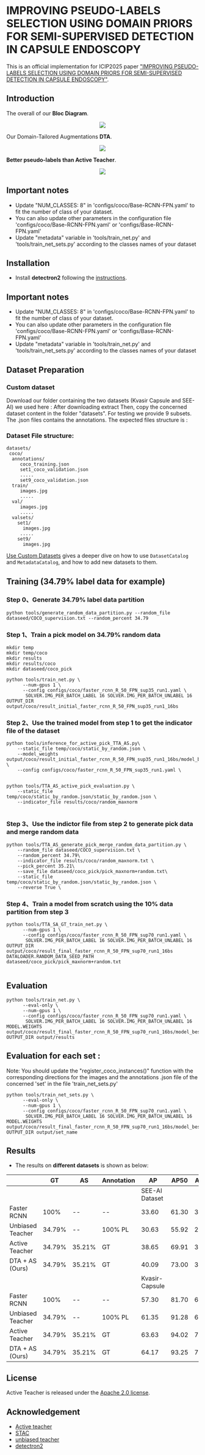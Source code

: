 # IMPROVING PSEUDO-LABELS SELECTION USING DOMAIN PRIORS FOR SEMI-SUPERVISED DETECTION IN CAPSULE ENDOSCOPY
This is an official implementation for ICIP2025 paper ["IMPROVING PSEUDO-LABELS SELECTION USING DOMAIN PRIORS FOR SEMI-SUPERVISED DETECTION IN CAPSULE ENDOSCOPY"](https://xxxx.pdf). 

<!-- by [Peng Mi](), [Jianghang Lin](https://github.com/HunterJ-Lin), [Yiyi Zhou](), [Yunhang Shen](), [Gen Luo](), [Xiaoshuai Sun](), [Liujuan Cao](), [Rongrong Fu](), [Qiang Xu](), [Rongrong Ji](). -->
<!-- Conference on Computer Vision and Pattern Recognition (CVPR) 2022 Paper.</br> -->

## Introduction

The overall of our **Bloc Diagram**. 
<p align="center">
<img src="blockDiagram.png">
</p>

Our Domain-Tailored Augmentations **DTA**. 
<p align="center">
<img src="DTA.png">
</p>

**Better pseudo-labels than Active Teacher**. 
<p align="center">
<img src="compareWithAT.png">
</p>

## Important notes
- Update "NUM_CLASSES: 8" in 'configs/coco/Base-RCNN-FPN.yaml' to fit the number of class of your dataset.
- You can also update other parameters in the configuration file 'configs/coco/Base-RCNN-FPN.yaml' or 'configs/Base-RCNN-FPN.yaml'
- Update "metadata" variable in 'tools/train_net.py' and 'tools/train_net_sets.py' according to the classes names of your dataset
  
## Installation

- Install **detectron2** following the [instructions](https://detectron2.readthedocs.io/tutorials/install.html).

## Important notes
- Update "NUM_CLASSES: 8" in 'configs/coco/Base-RCNN-FPN.yaml' to fit the number of class of your dataset.
- You can also update other parameters in the configuration file 'configs/coco/Base-RCNN-FPN.yaml' or 'configs/Base-RCNN-FPN.yaml'
- Update "metadata" variable in 'tools/train_net.py' and 'tools/train_net_sets.py' according to the classes names of your dataset
  
## Dataset Preparation

### Custom dataset
Download our folder containing the two datasets (Kvasir Capsule and SEE-AI) we used here :
After downloading extract 
Then, copy the concerned dataset content in the folder "datasets". For testing we provide 9 subsets. The .json files contains the annotations.
The expected files structure is :
### Dataset File structure:
```
datasets/
 coco/
  annotations/
     coco_training.json
     set1_coco_validation.json
     .....
     set9_coco_validation.json
  train/
     images.jpg 
     .....
  val/
     images.jpg
     .....
  valsets/
    set1/
      images.jpg
     .....
    set9/
      images.jpg
```
[Use Custom Datasets](https://detectron2.readthedocs.io/tutorials/datasets.html) gives a deeper dive on how to use `DatasetCatalog` and `MetadataCatalog`, and how to add new datasets to them.

## Training (34.79% label data for example)
### Step 0、Generate 34.79% label data partition
```
python tools/generate_random_data_partition.py --random_file dataseed/COCO_supervision.txt --random_percent 34.79
```

### Step 1、Train a pick model on 34.79% random data
```
mkdir temp
mkdir temp/coco
mkdir results
mkdir results/coco
mkdir dataseed/coco_pick

python tools/train_net.py \
      --num-gpus 1 \
      --config configs/coco/faster_rcnn_R_50_FPN_sup35_run1.yaml \
       SOLVER.IMG_PER_BATCH_LABEL 16 SOLVER.IMG_PER_BATCH_UNLABEL 16  OUTPUT_DIR output/coco/result_initial_faster_rcnn_R_50_FPN_sup35_run1_16bs

```

### Step 2、Use the trained model from step 1 to get the indicator file of the dataset
```
python tools/inference_for_active_pick_TTA_AS.py\
    --static_file temp/coco/static_by_random.json \
    --model_weights output/coco/result_initial_faster_rcnn_R_50_FPN_sup35_run1_16bs/model_best.pth \
    --config configs/coco/faster_rcnn_R_50_FPN_sup35_run1.yaml \
    

python tools/TTA_AS_active_pick_evaluation.py \
    --static_file temp/coco/static_by_random.json/static_by_random.json \
    --indicator_file results/coco/random_maxnorm
    
```

### Step 3、Use the indictor file from step 2 to generate pick data and merge random data
```
python tools/TTA_AS_generate_pick_merge_random_data_partition.py \
    --random_file dataseed/COCO_supervision.txt \
    --random_percent 34.79\
    --indicator_file results/coco/random_maxnorm.txt \
    --pick_percent 35.21\
    --save_file dataseed/coco_pick/pick_maxnorm+random.txt\
    --static_file temp/coco/static_by_random.json/static_by_random.json \
    --reverse True \
```

### Step 4、Train a model from scratch using the 10% data partition from step 3
```
python tools/TTA_SA_GT_train_net.py \
      --num-gpus 1 \
      --config configs/coco/faster_rcnn_R_50_FPN_sup70_run1.yaml \
       SOLVER.IMG_PER_BATCH_LABEL 16 SOLVER.IMG_PER_BATCH_UNLABEL 16 OUTPUT_DIR output/coco/result_final_faster_rcnn_R_50_FPN_sup70_run1_16bs DATALOADER.RANDOM_DATA_SEED_PATH dataseed/coco_pick/pick_maxnorm+random.txt   
  
```

## Evaluation
```
python tools/train_net.py \
      --eval-only \
      --num-gpus 1 \
      --config configs/coco/faster_rcnn_R_50_FPN_sup70_run1.yaml \
       SOLVER.IMG_PER_BATCH_LABEL 16 SOLVER.IMG_PER_BATCH_UNLABEL 16  MODEL.WEIGHTS output/coco/result_final_faster_rcnn_R_50_FPN_sup70_run1_16bs/model_best.pth OUTPUT_DIR output/results

```
## Evaluation for each set :
Note: You should update the "register_coco_instances()" function with the corresponding directions for the images and the annotations .json file of the concerned 'set' in the file  'train_net_sets.py' 
```
python tools/train_net_sets.py \
      --eval-only \
      --num-gpus 1 \
      --config configs/coco/faster_rcnn_R_50_FPN_sup70_run1.yaml \
       SOLVER.IMG_PER_BATCH_LABEL 16 SOLVER.IMG_PER_BATCH_UNLABEL 16  MODEL.WEIGHTS output/coco/result_final_faster_rcnn_R_50_FPN_sup70_run1_16bs/model_best.pth  OUTPUT_DIR output/set_name

```


## Results
- The results on **different datasets** is shown as below:

|                                         | GT      | AS      | Annotation | AP                                 | AP50           | AP75           | APs            | APm            | APl            |
|-----------------------------------------|---------|---------|------------|------------------------------------|----------------|----------------|----------------|----------------|----------------|
|                                         |         |         |            | SEE-AI Dataset |
| Faster RCNN         | 100\%   | --      | --         | 33.60                              | 61.30          | 33.20          | 6.00           | 15.80          | 36.80          |
| Unbiased Teacher  | 34.79\% | --      | 100\% PL   | 30.63                              | 55.92          | 28.81          | 16.79          | 17.37          | 33.72          |
| Active  Teacher      | 34.79\% | 35.21\% | GT         | 38.65                              | 69.91          | 37.89   | 	19.82 | 26.21          | 41.27          |
| DTA + AS (Ours)                         | 34.79\% | 35.21\% | GT         | 40.09                    | 73.00 | 37.44          | 15.98          | 26.89 | 42.34 |
|                                         |         |         |            | Kvasir-Capsule |
| Faster RCNN         | 100\%   | --      | --         | 57.30                              | 81.70          | 65.70          | 23.70          | 49.60          | 61.30          |
| Unbiased Teacher  | 34.79\% | --      | 100\% PL   | 61.35                              | 91.28          | 69.32          | 39.30          | 55.76          | 65.20          |
| Active Teacher       | 34.79\% | 35.21\% | GT         | 63.63                              | 94.02 | 70.95          | 35.33          | 58.84          | 69.62          |
| DTA + AS (Ours)                         | 34.79\% | 35.21\% | GT         | 64.17                    | 93.25          | 74.32 | 43.45 | 58.89 | 70.73 |




## License

Active Teacher is released under the [Apache 2.0 license](LICENSE).

## Acknowledgement
-   [Active teacher](https://github.com/HunterJ-Lin/ActiveTeacher/tree/main)
-   [STAC](https://github.com/google-research/ssl_detection)
-   [unbiased teacher](https://github.com/facebookresearch/unbiased-teacher)
-   [detectron2](https://github.com/facebookresearch/detectron2)
